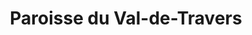 ---
title: Paroisse du Val-de-Travers
name: Val-de-Travers
site: https://paroissereformeevaldetravers.wordpress.com/
territoire:
    - La Côte-aux-Fées
    - Les Verrières
    - Val-de-Travers
NPA:	
    - 2103
    - 2105
    - 2108
    - 2112
    - 2113
    - 2114
    - 2115
    - 2116
    - 2117
    - 2123
    - 2126
    - 2127
meta:
    - Boveresse
    - Buttes
    - Couvet
    - Fleurier
    - Les Bayards
    - Môtiers
    - Noiraigue
    - Saint-Sulpice
    - St-Sulpice
    - Travers
ministres:
- Patrick Schlüter
- Séverine Schlüter
- Véronique Tschanz-Anderegg
---